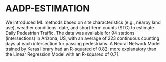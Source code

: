 # AADP-ESTIMATION
We introduced ML methods based on site characteristics (e.g., nearby land use), weather conditions, date, and short-term counts (STC) to estimate Daily Pedestrian Traffic. The data was available for 94 stations (intersections) in Arizona, US, with an average of 223 continuous counting days at each intersection for passing pedestrians. A Neural Network Model trained by Keras library had an R-squared of 0.82, more explanatory than the Linear Regression Model with an R-squared of 0.71.
